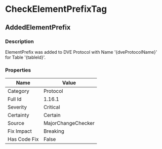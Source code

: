﻿---  
uid: MajorChangeChecker_1_16_1  
---

# CheckElementPrefixTag

## AddedElementPrefix

### Description

ElementPrefix was added to DVE Protocol with Name '{dveProtocolName}' for Table '{tableId}'.

### Properties

| Name         | Value              |
| ------------ | ------------------ |
| Category     | Protocol           |
| Full Id      | 1.16.1             |
| Severity     | Critical           |
| Certainty    | Certain            |
| Source       | MajorChangeChecker |
| Fix Impact   | Breaking           |
| Has Code Fix | False              |

